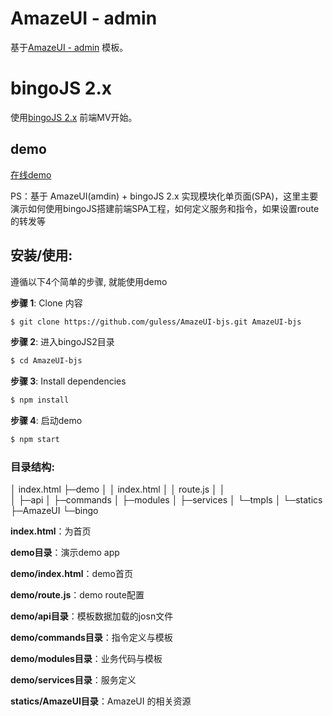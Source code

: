 # AmazeUI - admin

基于[AmazeUI - admin](http://amazeui.org/) 模板。

# bingoJS 2.x

使用[bingoJS 2.x](https://github.com/guless/bingoJS2) 前端MV开始。

## demo

[在线demo](https://guless.github.io/sandal-bjs/index.html)

PS：基于 AmazeUI(amdin) + bingoJS 2.x 实现模块化单页面(SPA)，这里主要演示如何使用bingoJS搭建前端SPA工程，如何定义服务和指令，如果设置route的转发等

## 安装/使用:

遵循以下4个简单的步骤, 就能使用demo

**步骤 1**: Clone 内容
```bash
$ git clone https://github.com/guless/AmazeUI-bjs.git AmazeUI-bjs
```

**步骤 2**: 进入bingoJS2目录
```bash
$ cd AmazeUI-bjs
```

**步骤 3**: Install dependencies
```bash
$ npm install
```

**步骤 4**: 启动demo
```bash
$ npm start
```
### 目录结构:

│  index.html
├─demo
│  │  index.html
│  │  route.js
│  │  
│  ├─api
│  ├─commands
│  ├─modules
│  ├─services
│  └─tmpls
│
└─statics
    ├─AmazeUI
    └─bingo
            

**index.html**：为首页

**demo目录**：演示demo app

**demo/index.html**：demo首页

**demo/route.js**：demo route配置

**demo/api目录**：模板数据加载的josn文件

**demo/commands目录**：指令定义与模板

**demo/modules目录**：业务代码与模板

**demo/services目录**：服务定义

**statics/AmazeUI目录**：AmazeUI 的相关资源



